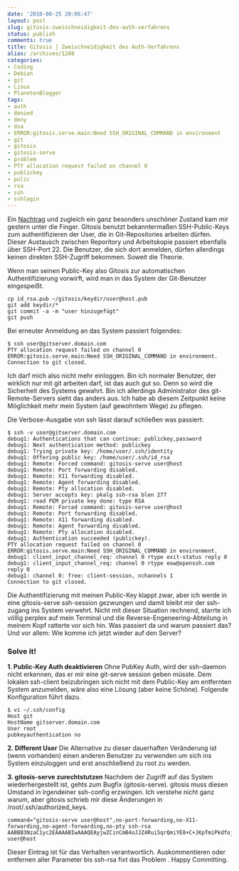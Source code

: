```yaml
---
date: '2010-08-25 20:06:47'
layout: post
slug: gitosis-zweischneidigkeit-des-auth-verfahrens
status: publish
comments: true
title: Gitosis | Zweischneidigkeit des Auth-Verfahrens
alias: /archives/1208
categories:
- Coding
- Debian
- git
- Linux
- PlanetenBlogger
tags:
- auth
- denied
- deny
- dsa
- ERROR:gitosis.serve.main:Need SSH_ORIGINAL_COMMAND in environment
- git
- gitosis
- gitosis-serve
- problem
- PTY allocation request failed on channel 0
- publickey
- pulic
- rsa
- ssh
- sshlogin
---
```


Ein [Nachtrag](/archives/1175) und zugleich ein ganz besonders unschöner Zustand kam mir gestern unter die Finger. Gitosis benutzt bekanntermaßen SSH-Public-Keys zum authentifizieren der User, die in Git-Repositories arbeiten dürfen. Dieser Austausch zwischen Reporitory und Arbeitskopie passiert ebenfalls über SSH-Port 22. Die Benutzer, die sich dort anmelden, dürfen allerdings keinen direkten SSH-Zugriff bekommen. Soweit die Theorie.

Wenn man seinen Public-Key also Gitosis zur automatischen Authentifizierung vorwirft, wird man in das System der Git-Benutzer eingespeißt.

```
cp id_rsa.pub ~/gitosis/keydir/user@host.pub
git add keydir/*
git commit -a -m "user hinzugefügt"
git push
```


Bei erneuter Anmeldung an das System passiert folgendes:

```
$ ssh user@gitserver.domain.com
PTY allocation request failed on channel 0
ERROR:gitosis.serve.main:Need SSH_ORIGINAL_COMMAND in environment.
Connection to git closed.
```


Ich darf mich also nicht mehr einloggen. Bin ich normaler Benutzer, der wirklich nur mit git arbeiten darf, ist das auch gut so. Denn so wird die Sicherheit des Systems gewahrt. Bin ich allerdings Administrator des git-Remote-Servers sieht das anders aus. Ich habe ab diesem Zeitpunkt keine Möglichkeit mehr mein System (auf gewohntem Wege) zu pflegen.

Die Verbose-Ausgabe von ssh lässt darauf schließen was passiert:

```
$ ssh -v user@gitserver.domain.com
debug1: Authentications that can continue: publickey,password
debug1: Next authentication method: publickey
debug1: Trying private key: /home/user/.ssh/identity
debug1: Offering public key: /home/user/.ssh/id_rsa
debug1: Remote: Forced command: gitosis-serve user@host
debug1: Remote: Port forwarding disabled.
debug1: Remote: X11 forwarding disabled.
debug1: Remote: Agent forwarding disabled.
debug1: Remote: Pty allocation disabled.
debug1: Server accepts key: pkalg ssh-rsa blen 277
debug1: read PEM private key done: type RSA
debug1: Remote: Forced command: gitosis-serve user@host
debug1: Remote: Port forwarding disabled.
debug1: Remote: X11 forwarding disabled.
debug1: Remote: Agent forwarding disabled.
debug1: Remote: Pty allocation disabled.
debug1: Authentication succeeded (publickey).
PTY allocation request failed on channel 0
ERROR:gitosis.serve.main:Need SSH_ORIGINAL_COMMAND in environment.
debug1: client_input_channel_req: channel 0 rtype exit-status reply 0
debug1: client_input_channel_req: channel 0 rtype eow@openssh.com reply 0
debug1: channel 0: free: client-session, nchannels 1
Connection to git closed.
```


Die Authentifizierung mit meinen Public-Key klappt zwar, aber ich werde in eine gitosis-serve ssh-session gezwungen und damit bleibt mir der ssh-zugang ins System verwehrt. Nicht mit dieser Situation rechnend, starrte ich völlig perplex auf mein Terminal und die Reverse-Engeneering-Abteilung in meinem Kopf ratterte vor sich hin. Was passiert da und warum passiert das? Und vor allem: Wie komme ich jetzt wieder auf den Server?



### Solve it!


**1. Public-Key Auth deaktivieren**
Ohne PubKey Auth, wird der ssh-daemon nicht erkennen, das er mir eine git-serve session geben müsste. Dem lokalen ssh-client beizubringen sich nicht mit dem Public-Key am entfernten System anzumelden, wäre also eine Lösung (aber keine Schöne). Folgende Konfiguration führt dazu.
```
$ vi ~/.ssh/config
Host git
HostName gitserver.domain.com
User root
pubkeyauthentication no

```


**2. Different User**
Die Alternative zu dieser dauerhaften Veränderung ist (wenn vorhanden) einen anderen Benutzer zu verwenden um sich ins System einzuloggen und erst anschließend zu root zu werden.

**3. gitosis-serve zurechtstutzen**
Nachdem der Zugriff auf das System  wiederhergestellt ist, gehts zum Bugfix (gitosis-serve). gitosis muss diesen Umstand in irgendeiner ssh-config erzwingen. Ich verstehe nicht ganz warum, aber gitosis schrieb mir diese Änderungen in /root/.ssh/authorized_keys.

```
command="gitosis-serve user@host",no-port-forwarding,no-X11-forwarding,no-agent-forwarding,no-pty ssh-rsa AABBB3NzaC1yc2EAAAABIwAAAQEAyjwZCinCmB4oJJZ4RuiSqrQmiYE8+C+JKpTmiPkdfojUbiB9gm3BOhsYAdu99vP7yDOaIqg9e2dk/4HGm+P8obUR7lVrinMf5NvoRkOa8EfGdPJRz4ABOGRDte454bwestyWlvLhnKyWd+a9lU07siDJg5b1NbitIXkXa76V+lGMrqkixaDC6meZQEjZlxnVMpgzC5wyEQy2cVwUnX+Swiw68gsHsMYKBNsiVgNQ7nY8fa5lhV13E6L2aYAIorVpudS1bTiQfvfXCpVtJkJVSNPP6RzUtuSSErhsqOn1o2QtVjWhH5J/Y0D1b4eeEAgmdhq7554kQupJ9LgRww== user@host
```


Dieser Eintrag ist für das Verhalten verantwortlich. Auskommentieren oder entfernen aller Parameter bis ssh-rsa fixt das Problem . Happy Committing.
